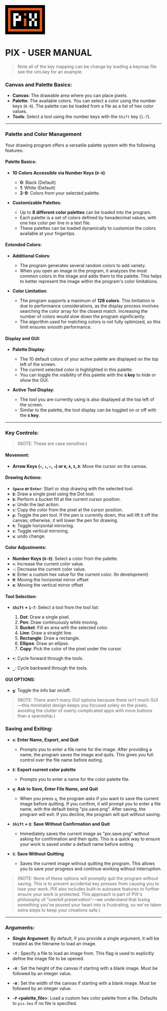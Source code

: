 <img src="./pix.png" alt="./PIX">

# PIX - USER MANUAL

> Note all of the key mapping can be change by loading a keymap file see the vim.key for an example.

### Canvas and Palette Basics:
- **Canvas**: The drawable area where you can place pixels.
- **Palette**: The available colors. You can select a color using the number keys (`0-9`). The palette can be loaded from a file as a list of hex color values.
- **Tools**: Select a tool using the number keys with the `Shift` key (`1-7`).

---

### Palette and Color Management

Your drawing program offers a versatile palette system with the following features:

#### Palette Basics:
- **10 Colors Accessible via Number Keys (`0-9`)**:
  - **0**: Black (Default)
  - **1**: White (Default)
  - **2-9**: Colors from your selected palette.

- **Customizable Palettes**:
  - Up to **8 different color palettes** can be loaded into the program.
  - Each palette is a set of colors defined by hexadecimal values, with one hex color per line in a text file.
  - These palettes can be loaded dynamically to customize the colors available at your fingertips.

#### Extended Colors:
- **Additional Colors**:
  - The program generates several random colors to add variety.
  - When you open an image in the program, it analyzes the most common colors in the image and adds them to the palette. This helps to better represent the image within the program's color limitations.
  
- **Color Limitation**:
  - The program supports a maximum of **128 colors**. This limitation is due to performance considerations, as the display process involves searching the color array for the closest match. Increasing the number of colors would slow down the program significantly.
  - The algorithm used for matching colors is not fully optimized, so this limit ensures smooth performance.

#### Display and GUI:
- **Palette Display**:
  - The 10 default colors of your active palette are displayed on the top left of the screen.
  - The current selected color is highlighted in this palette.
  - You can toggle the visibility of this palette with the **`G` key** to hide or show the GUI.
  
- **Active Tool Display**:
  - The tool you are currently using is also displayed at the top left of the screen.
  - Similar to the palette, the tool display can be toggled on or off with the **`G` key**.

---

### Key Controls:

> (NOTE: These are case sensitive:)

#### Movement:
- **Arrow Keys (`↑`, `↓`, `←`, `→`) or `W`, `A`, `S`, `D`**: Move the cursor on the canvas.

#### Drawing Actions:
- **`Space` or `Enter`**: Start or stop drawing with the selected tool.
- **`D`**: Draw a single pixel using the Dot tool.
- **`b`**: Perform a bucket fill at the current cursor position.
- **`u`**: Undo the last action.
- **`c`**: Copy the color from the pixel at the cursor position.
- **`p`**: Toggle the pen tool. If the pen is currently down, this will lift it off the canvas; otherwise, it will lower the pen for drawing.
- **`h`**: Toggle horizontal mirroring.
- **`v`**: Toggle vertical mirroring.
- **`u`**: undo change.

#### Color Adjustments:
- **Number Keys (`0-9`)**: Select a color from the palette.
- **`=`**: Increase the current color value.
- **`-`**: Decrease the current color value.
- **`H`**: Enter a custom hex value for the current color. (In development)
- **`M`**: Moving the horizontal mirror offset
- **`m`**: Moving the vertical mirror offset

#### Tool Selection:
- **`Shift` + `1-7`**: Select a tool from the tool list:
  1. **Dot**: Draw a single pixel.
  2. **Pen**: Draw continuously while moving.
  3. **Bucket**: Fill an area with the selected color.
  4. **Line**: Draw a straight line.
  5. **Rectangle**: Draw a rectangle.
  6. **Ellipse**: Draw an ellipse.
  7. **Copy**: Pick the color of the pixel under the cursor.
  
- **`+`**: Cycle forward through the tools.
- **`_`**: Cycle backward through the tools.
  
#### GUI OPTIONS:
- **`g`**: Toggle the info bar on/off.

> (NOTE: There aren’t many GUI options because there isn’t much GUI—this minimalist design keeps you focused solely on the pixels, avoiding the clutter of overly complicated apps with more buttons than a spaceship.)

### Saving and Exiting:

- **`e`**: **Enter Name, Export, and Quit**  
  - Prompts you to enter a file name for the image. After providing a name, the program saves the image and quits. This gives you full control over the file name before exiting.

- **`E`**: **Export current color palette**  
  - Prompts you to enter a name for the color palette file.


- **`q`**: **Ask to Save, Enter File Name, and Quit**  
  - When you press `q`, the program asks if you want to save the current image before quitting. If you confirm, it will prompt you to enter a file name, with the default being "pix.save.png". After saving, the program will exit. If you decline, the program will quit without saving.

- **`Shift` + `Q`**: **Save Without Confirmation and Quit**  
  - Immediately saves the current image as "pix.save.png" without asking for confirmation and then quits. This is a quick way to ensure your work is saved under a default name before exiting.

- **`S`**: **Save Without Quitting**  
  - Saves the current image without quitting the program. This allows you to save your progress and continue working without interruption.

> (NOTE: None of these options will promptly quit the program without saving. This is to prevent accidental key presses from causing you to lose your work. PIX also includes built-in autosave features to further ensure your work is protected. This approach is part of PIX's philosophy of "overkill preservation"—we understand that losing something you've poured your heart into is frustrating, so we've taken extra steps to keep your creations safe.)

---

### Arguments:

- **Single Argument**: By default, if you provide a single argument, it will be treated as the filename to load an image.

- **`-f` <filename>**: Specify a file to load an image from. This flag is used to explicitly define the image file to be opened.

- **`-H` <height>**: Set the height of the canvas if starting with a blank image. Must be followed by an integer value.

- **`-W` <width>**: Set the width of the canvas if starting with a blank image. Must be followed by an integer value.

- **`-P` <palette_file>**: Load a custom hex color palette from a file. Defaults to `pix.hex` if no file is specified.



